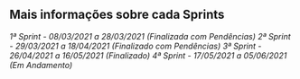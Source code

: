## Mais informações sobre cada Sprints

*1ª Sprint - 08/03/2021 a 28/03/2021 (Finalizada com Pendências)*
*2ª Sprint - 29/03/2021 a 18/04/2021 (Finalizado com Pendências)*
*3ª Sprint - 26/04/2021 a 16/05/2021 (Finalizado)*
*4ª Sprint - 17/05/2021 a 05/06/2021 (Em Andamento)*
